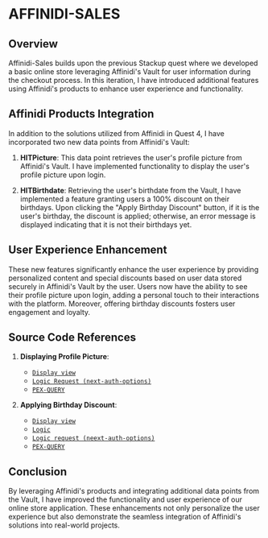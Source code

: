 # AFFINIDI-SALES

## Overview
Affinidi-Sales builds upon the previous Stackup quest where we developed a basic online store leveraging Affinidi's Vault for user information during the checkout process. In this iteration, I have introduced additional features using Affinidi's products to enhance user experience and functionality.

## Affinidi Products Integration
In addition to the solutions utilized from Affinidi in Quest 4, I have incorporated two new data points from Affinidi's Vault:

1. **HITPicture**: This data point retrieves the user's profile picture from Affinidi's Vault. I have implemented functionality to display the user's profile picture upon login.

2. **HITBirthdate**: Retrieving the user's birthdate from the Vault, I have implemented a feature granting users a 100% discount on their birthdays. Upon clicking the "Apply Birthday Discount" button, if it is the user's birthday, the discount is applied; otherwise, an error message is displayed indicating that it is not their birthdays yet.

## User Experience Enhancement
These new features significantly enhance the user experience by providing personalized content and special discounts based on user data stored securely in Affinidi's Vault by the user. Users now have the ability to see their profile picture upon login, adding a personal touch to their interactions with the platform. Moreover, offering birthday discounts fosters user engagement and loyalty.


## Source Code References
1. **Displaying Profile Picture**:
   - [`Display view`](https://github.com/gabrieltemtsen/affinidi-sales/blob/main/src/components/Navbar.tsx#L55)
   -  [`Logic Request (next-auth-options)`](https://github.com/gabrieltemtsen/affinidi-sales/blob/main/src/lib/auth/auth-options.ts#L35)
   -  [`PEX-QUERY`](https://github.com/gabrieltemtsen/affinidi-sales/blob/main/src/lib/pex-queries.ts#L225)

2. **Applying Birthday Discount**:
   - [`Display view`](https://github.com/gabrieltemtsen/affinidi-sales/blob/main/src/components/Drawer/index.tsx#L250)
   - [`Logic`](https://github.com/gabrieltemtsen/affinidi-sales/blob/main/src/components/Drawer/index.tsx#L114)
   - [`Logic request (neext-auth-options)`](https://github.com/gabrieltemtsen/affinidi-sales/blob/main/src/lib/auth/auth-options.ts#L47)
   - [`PEX-QUERY`](https://github.com/gabrieltemtsen/affinidi-sales/blob/main/src/lib/pex-queries.ts#L255)

## Conclusion
By leveraging Affinidi's products and integrating additional data points from the Vault, I have improved the functionality and user experience of our online store application. These enhancements not only personalize the user experience but also demonstrate the seamless integration of Affinidi's solutions into real-world projects.
